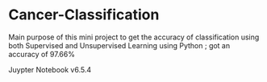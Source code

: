 # Cancer-Classification
Main purpose of this mini project to get the accuracy of classification using both Supervised and Unsupervised Learning using Python ; got an accuracy of 97.66%




Juypter Notebook v6.5.4
